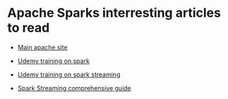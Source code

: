 # Apache Sparks interresting articles to read

* [Main apache site](http://spark.apache.org)
* [Udemy training on spark]()
* [Udemy training on spark streaming](https://www.udemy.com/course/taming-big-data-with-spark-streaming-hands-on)

* [Spark Streaming comprehensive guide]()